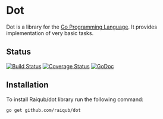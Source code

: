 # Dot

Dot is a library for the [Go Programming Language][go]. It provides
implementation of very basic tasks.

## Status

[![Build Status](https://travis-ci.org/raiqub/dot.svg?branch=master)](https://travis-ci.org/raiqub/dot) [![Coverage Status](https://coveralls.io/repos/raiqub/dot/badge.svg?branch=master&service=github)](https://coveralls.io/github/raiqub/dot?branch=master) [![GoDoc](https://godoc.org/github.com/raiqub/dot?status.svg)](http://godoc.org/github.com/raiqub/dot)

## Installation

To install Raiqub/dot library run the following command:

~~~ bash
go get github.com/raiqub/dot
~~~


[go]: http://golang.org/
